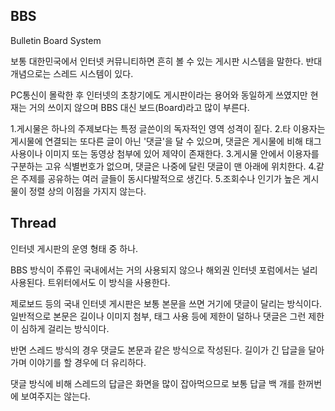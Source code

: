 ## BBS

Bulletin Board System

보통 대한민국에서 인터넷 커뮤니티하면 흔히 볼 수 있는 게시판 시스템을 말한다. 반대 개념으로는 스레드 시스템이 있다.

PC통신이 몰락한 후 인터넷의 초창기에도 게시판이라는 용어와 동일하게 쓰였지만 현재는 거의 쓰이지 않으며 BBS 대신 보드(Board)라고 많이 부른다.

1.게시물은 하나의 주제보다는 특정 글쓴이의 독자적인 영역 성격이 짙다.
2.타 이용자는 게시물에 연결되는 또다른 글이 아닌 '댓글'을 달 수 있으며, 댓글은 게시물에 비해 태그 사용이나 이미지 또는 동영상 첨부에 있어 제약이 존재한다.
3.게시물 안에서 이용자를 구분하는 고유 식별번호가 없으며, 댓글은 나중에 달린 댓글이 맨 아래에 위치한다.
4.같은 주제를 공유하는 여러 글들이 동시다발적으로 생긴다.
5.조회수나 인기가 높은 게시물이 정렬 상의 이점을 가지지 않는다.

## Thread

인터넷 게시판의 운영 형태 중 하나.

BBS 방식이 주류인 국내에서는 거의 사용되지 않으나 해외권 인터넷 포럼에서는 널리 사용된다. 트위터에서도 이 방식을 사용한다.

제로보드 등의 국내 인터넷 게시판은 보통 본문을 쓰면 거기에 댓글이 달리는 방식이다. 일반적으로 본문은 길이나 이미지 첨부, 태그 사용 등에 제한이 덜하나 댓글은 그런 제한이 심하게 걸리는 방식이다.

반면 스레드 방식의 경우 댓글도 본문과 같은 방식으로 작성된다. 길이가 긴 답글을 달아 가며 이야기를 할 경우에 더 유리하다.

댓글 방식에 비해 스레드의 답글은 화면을 많이 잡아먹으므로 보통 답글 백 개를 한꺼번에 보여주지는 않는다.
